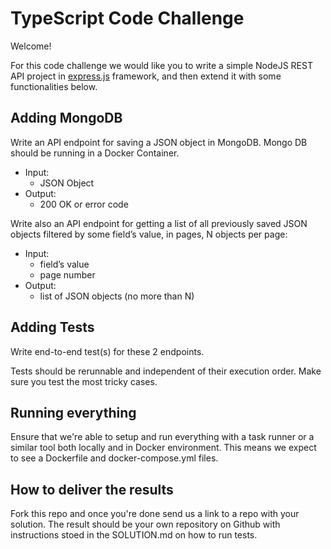# TypeScript Code Challenge

Welcome!

For this code challenge we would like you to write a simple NodeJS REST API project in [express.js](https://expressjs.com/) framework, and then extend it with some functionalities below.


## Adding MongoDB

Write an API endpoint for saving a JSON object in MongoDB. Mongo DB should be running in a Docker Container.

- Input:
  - JSON Object
- Output:
  - 200 OK or error code

Write also an API endpoint for getting a list of all previously saved JSON objects filtered by some field’s value, in pages, N objects per page:

- Input:
  - field’s value
  - page number
- Output:
  - list of JSON objects (no more than N)


## Adding Tests

Write end-to-end test(s) for these 2 endpoints.

Tests should be rerunnable and independent of their execution order. Make sure you test the most tricky cases.


## Running everything

Ensure that we're able to setup and run everything with a task runner or a similar tool both locally and in Docker environment. This means we expect to see a Dockerfile and docker-compose.yml files.


## How to deliver the results

Fork this repo and once you're done send us a link to a repo with your solution. The result should be your own repository on Github with instructions stoed in the SOLUTION.md on how to run tests.
